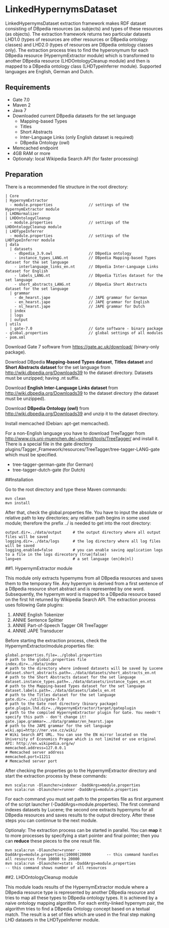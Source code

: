 LinkedHypernymsDataset
======================

LinkedHypernymsDataset extraction framework makes RDF dataset consisting of DBpedia resources (as subjects) and types of these resources (as objects). The extraction framework returns two particular datasets LHD1.0 (types of resources are other resources or DBpedia ontology classes) and LHD2.0 (types of resources are DBpedia ontology classes only). The extraction process tries to find the hyperonymum for each DBpedia resource (HypernymExtractor module) which is transformed to another DBpedia resource (LHDOntologyCleanup module) and then is mapped to a DBpedia ontology class (LHDTypeInferrer module). Supported languages are English, German and Dutch.

## Requirements

+ Gate 7.0
+ Maven 2
+ Java 7
+ Downloaded current DBpedia datasets for the set language
  + Mapping-based Types
  + Titles
  + Short Abstracts
  + Inter-Language Links (only English dataset is required)
  + DBpedia Ontology (owl)
+ Memcached endpoint
+ 4GB RAM or more
+ Optionaly: local Wikipedia Search API (for faster processing)

## Preparation

There is a recommended file structure in the root directory:

    | Core
    | HypernymExtractor
      - module.properties                // settings of the HypernymExtractor module
    | LHDNormalizer
    | LHDOntologyCleanup
      - module.properties                // settings of the LHDOntologyCleanup module
    | LHDTypeInferrer
      - module.properties                // settings of the LHDTypeInferrer module
    | data
      | datasets
        - dbpedia_3.9.owl                // DBpedia ontology
        - instance_types_LANG.nt         // DBpedia Mapping-based Types dataset for the set language
        - interlanguage_links_en.nt      // DBpedia Inter-Language Links dataset for English
        - labels_LANG.nt                 // DBpedia Titles dataset for the set language
        - short_abstracts_LANG.nt        // DBpedia Short Abstracts dataset for the set language
      | grammar
        - de_hearst.jape                 // JAPE grammar for German
        - en_hearst.jape                 // JAPE grammar for English
        - nl_hearst.jape                 // JAPE grammar for Dutch
      | index                            
      | logs
      | output
    | utils
      | gate-7.0                         // Gate software - binary package
    - global.properties                  // global settings of all modules
    - pom.xml

Download Gate 7 software from https://gate.ac.uk/download/ (binary-only package).

Download DBpedia **Mapping-based Types dataset**, **Titles dataset** and **Short Abstracts dataset** for the set language from http://wiki.dbpedia.org/Downloads39 to the dataset directory. Datasets must be unzipped; having .nt suffix.

Download **English Inter-Language Links dataset** from http://wiki.dbpedia.org/Downloads39 to the dataset directory (the dataset must be unzipped).

Download **DBpedia Ontology (owl)** from http://wiki.dbpedia.org/Downloads39 and unzip it to the dataset directory.

Install memcached (Debian: apt-get memcached).

For a non-English language you have to download TreeTagger from http://www.cis.uni-muenchen.de/~schmid/tools/TreeTagger/ and install it. There is a special file in the gate directory plugins/Tagger_Framework/resources/TreeTagger/tree-tagger-LANG-gate which must be specified. 
+ tree-tagger-german-gate (for German)
+ tree-tagger-dutch-gate (for Dutch)


##Installation

Go to the root directory and type these Maven commands:

    mvn clean
    mvn install

After that, check the global.properties file. You have to input the absolute or relative path to key directories; any relative path begins in some used module; therefore the prefix ../ is needed to get into the root directory:

    output.dir=../data/output     # the output directory where all output files will be saved 
    logging.dir=../data/logs      # the log directory where all log files will be saved
    logging.enabled=false         # you can enable saving application logs to a file in the logs direcotory (true|false)
    lang=en                       # a set language (en|de|nl)         


##1. HypernymExtractor module

This module only extracts hypernyms from all DBpedia resources and saves them to the temporary file. Any hypernym is derived from a first sentence of a DBpedia resource short abstract and is represented by one word. Subsequently, the hypernym word is mapped to a DBpedia resource based on the first hit returned by Wikipedia Search API. The extraction process uses following Gate plugins:

1. ANNIE English Tokenizer
2. ANNIE Sentence Splitter
3. ANNIE Part-of-Speech Tagger OR TreeTagger
4. ANNIE JAPE Transducer

Before starting the extraction process, check the HypernymExtractor/module.properties file:

    global.properties.file=../global.properties                             # path to the global.properties file
    index.dir=../data/index                                                 # path to the directory where indexed datasets will be saved by Lucene
    dataset.short_abstracts.path=../data/datasets/short_abstracts_en.nt     # path to the Short Abstracts dataset for the set language
    dataset.instance_types.path=../data/datasets/instance_types_en.nt       # path to the Mapping-based Types dataset for the set language
    dataset.labels.path=../data/datasets/labels_en.nt                       # path to the Titles dataset for the set language
    gate.dir=../utils/gate-7.0                                              # path to the Gate root directory (binary package)
    gate.plugin.lhd.dir=../HypernymExtractor/target/gateplugin              # path to the compiled HypernymExtractor plugin for Gate. You needn't specify this path - don't change it!
    gate.jape.grammar=../data/grammar/en_hearst.jape                        # path to the JAPE grammar for the set language
    wiki.api=http://ner.vse.cz/wiki/                                        # Wiki Search API URL. You can use the EN mirror located on the University of Economics Prague which is not limited or use original API: http://en.wikipedia.org/w/
    memcached.address=127.0.0.1                                             # Memcached server address
    memcached.port=11211                                                    # Memcached server port

After checking the properties go to the HypernymExtractor directory and start the extraction process by these commands:

    mvn scala:run -Dlauncher=indexer -DaddArgs=module.properties
    mvn scala:run -Dlauncher=runner -DaddArgs=module.properties
    
For each command you must set path to the properties file as first argument of the script launcher (-DaddArgs=module.properties). The first command indexes datasets by Lucene; the second one extracts hypernyms for all DBpedia resources and saves results to the output directory. After these steps you can continnue to the next module.

Optionaly: The extraction process can be started in parallel. You can **map** it to more processes by specifying a start pointer and final pointer; then you can **reduce** these pieces to the one result file.

    mvn scala:run -Dlauncher=runner -DaddArgs=module.properties|10000|20000       -- this command handles all resources from 10000 to 20000
    mvn scala:run -Dlauncher=stats -DaddArgs=module.properties                    -- this command shows number of all resources


##2. LHDOntologyCleanup module

This module loads results of the HypernymExtractor module where a DBpedia resource type is represented by another DBpedia resource and tries to map all these types to DBpedia ontology types. It is achieved by a naive ontology mapping algorithm. For each entity-linked hypernym pair, the algorithm tries to ﬁnd a DBpedia Ontology concept based on a textual match. The result is a set of files which are used in the final step making LHD datasets in the LHDTypeInferrer module.

